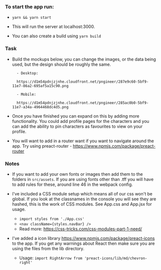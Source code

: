 ### To start the app run:

- ```yarn && yarn start```

- This will run the server at localhost:3000.

- You can also create a build using ```yarn build```

### Task

- Build the mockups below, you can change the images, or the data being used, but the design should be roughly the same.

		- Desktop:

		https://d1m54pdnjzjnhe.cloudfront.net/pngineer/287e9c60-5bf9-11e7-86a2-695af5a15c90.png

		- Mobile:

		https://d1m54pdnjzjnhe.cloudfront.net/pngineer/285ac0b0-5bf9-11e7-a34a-4964468dc4d5.png

- Once you have finished you can expand on this by adding more functionality. You could add profile pages for the characters and you can add the ability to pin characters as favourites to view on your profile.

- You will want to add in a router want if you want to navigate around the app. Try using preact-router 		- https://www.npmjs.com/package/preact-router

### Notes

- If you want to add your own fonts or images then add them to the folders in ```src/assets```. If you are using fonts other than .tff you will have to add rules for these, around line 46 in the webpack config.

- I've included a CSS module setup which means all of our css won't be global. If you look at the classnames in the console you will see they are hashed, this is the work of CSS modules. See App.css and App.jsx for usage.
	- ```import styles from './App.css'```
	- ```<nav className={styles.navBar} />```
	- Read more: https://css-tricks.com/css-modules-part-1-need/


- I've added a icon library https://www.npmjs.com/package/preact-icons to the app. If you get any warnings about React then make sure you are using the files from the lib directory.
	- Usage: ```import RightArrow from 'preact-icons/lib/md/chevron-right'```


